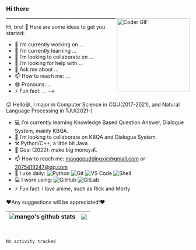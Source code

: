 ### Hi there <img src="https://media.giphy.com/media/hvRJCLFzcasrR4ia7z/giphy.gif" width="5px"> 
<img align="right" src="https://i.imgur.com/mVIr207.gif" alt="Coder GIF" height="200">
<hr>
<!--
**mangonihao/mangonihao** is a ✨ _special_ ✨ repository because its `README.md` (this file) appears on your GitHub profile. -->
Hi, bro!
👋
Here are some ideas to get you started:

- 🔭 I’m currently working on ...
- 🌱 I’m currently learning ...
- 👯 I’m looking to collaborate on ...
- 🤔 I’m looking for help with ...
- 💬 Ask me about ...
- 📫 How to reach me: ...
- 😄 Pronouns: ...
- ⚡ Fun fact: ...
-->

😜 Hello😆,  I major in Computer Science in CQU(2017-2021), and Natural Language Processing in TJU(2021-)
- 💻 I’m currently learning Knowledge Based Question Answer, Dialogue System, mainly KBQA.
- 👯 I’m looking to collaborate on KBQA and Dialogue System.
- ⚒️ Python/C++, a little bit Java
- 🎯 Goal (2022): make big money💰.
- 📫 How to reach me: mangopuddingxie@gmail.com or 2075419247@qq.com
- 🚀 I use daily:
  ![Python](https://img.shields.io/badge/-Python-8fcfd1?style=plastic&logo=Python)
  ![Git](https://img.shields.io/badge/-Git-black?style=plastic&logo=git)
  ![VS Code](https://img.shields.io/badge/-VS%20Code-007ACC?style=plastic&logo=visual-studio-code)
  ![Shell](https://img.shields.io/badge/-Shell-blasck?style=plastic&logo=Shell)
- 💻 I work using:
  ![GitHub](https://img.shields.io/badge/-GitHub-181717?style=plastic&logo=github)
  ![GitLab](https://img.shields.io/badge/-GitLab-FCA121?style=plastic&logo=gitlab)
- ⚡️ Fun fact: I love anime, such as Rick and Morty
  


❤️Any suggestions will be appreciated!❤️

<div align="center">
  
|<img align="center" src="https://github-readme-stats.vercel.app/api?username=mangonihao&show_icons=true&include_all_commits=true&theme=buefy&hide_border=true" alt="mango's github stats" /></a> |<img align="center" src="https://github-readme-stats.vercel.app/api/top-langs/?username=mangonihao&layout=compact&theme=buefy&hide_border=true" /></a> |
| ------------- | ------------- |
</div>
<br />
<!-- [![mangonihao's github stats](https://github-readme-stats.vercel.app/api?username=mangonihao&theme=dracula&show_icons=true&count_private=true)](https://github.com/mangonihao/github-readme-stats)

[![Top Langs](https://github-readme-stats.vercel.app/api/top-langs/?username=mangonihao&layout=compact&&hide=javascript,html,css)](https://github.com/mangonihao/github-readme-stats)
 -->
#### Coding status last week ⌨️
<!--START_SECTION:waka-->

```text
No activity tracked
```

<!--END_SECTION:waka-->

